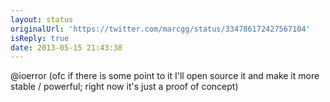 ```yaml
---
layout: status
originalUrl: 'https://twitter.com/marcgg/status/334786172427567104'
isReply: true
date: 2013-05-15 21:43:38
---
```


@ioerror (ofc if there is some point to it I'll open source it and make it more stable / powerful; right now it's just a proof of concept)
